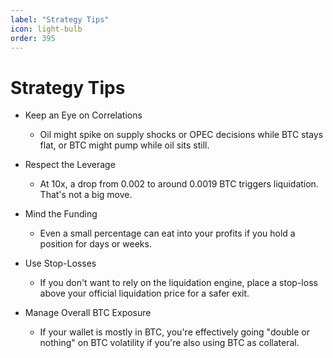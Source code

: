 ```yaml
---
label: "Strategy Tips"
icon: light-bulb
order: 395
---
```


# Strategy Tips

- Keep an Eye on Correlations
   - Oil might spike on supply shocks or OPEC decisions while BTC stays flat, or BTC might pump while oil sits still.

- Respect the Leverage
   - At 10x, a drop from 0.002 to around 0.0019 BTC triggers liquidation. That's not a big move.

- Mind the Funding
   - Even a small percentage can eat into your profits if you hold a position for days or weeks.

- Use Stop-Losses
   - If you don't want to rely on the liquidation engine, place a stop-loss above your official liquidation price for a safer exit.

- Manage Overall BTC Exposure
   - If your wallet is mostly in BTC, you're effectively going "double or nothing" on BTC volatility if you're also using BTC as collateral.
